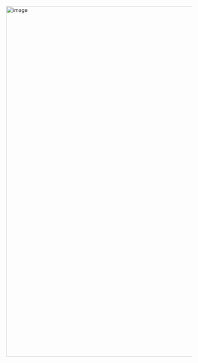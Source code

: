 <img width="1210" height="949" alt="image" src="https://github.com/user-attachments/assets/fdb895fb-4d4c-4704-920c-63fe7af91dca" />
